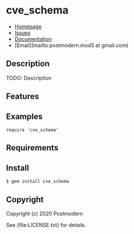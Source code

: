 # cve_schema

* [Homepage](https://github.com/postmodern/cve_schema#readme)
* [Issues](https://github.com/postmodern/cve_schema/issues)
* [Documentation](http://rubydoc.info/gems/cve_schema/frames)
* [Email](mailto:postmodern.mod3 at gmail.com)

## Description

TODO: Description

## Features

## Examples

    require 'cve_schema'

## Requirements

## Install

    $ gem install cve_schema

## Copyright

Copyright (c) 2020 Postmodern

See {file:LICENSE.txt} for details.
